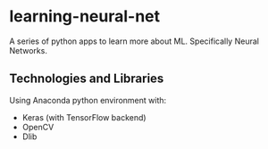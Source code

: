 # learning-neural-net
A series of python apps to learn more about ML. Specifically Neural Networks.

## Technologies and Libraries
Using Anaconda python environment with:
- Keras (with TensorFlow backend)
- OpenCV
- Dlib
